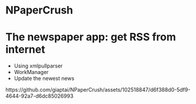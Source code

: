# NPaperCrush
<h1>The newspaper app: get RSS from internet</h1>
<ul>
  <li>Using xmlpullparser</li>
  <li>WorkManager</li>
  <li>Update the newest news</li>
</ul>

<div class="container">
  <div class="child" style="margin: 0 auto;">https://github.com/giaptai/NPaperCrush/assets/102518847/d6f388d0-5df9-4644-92a7-d6dc85026993</div>
</div>



